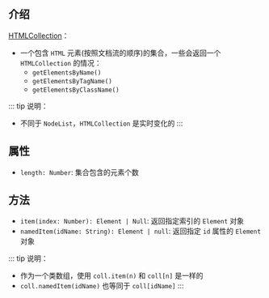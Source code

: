 ## 介绍

[HTMLCollection](https://developer.mozilla.org/zh-CN/docs/Web/API/HTMLCollection)：

+ 一个包含 `HTML` 元素(按照文档流的顺序)的集合，一些会返回一个 `HTMLCollection` 的情况：
  + `getElementsByName()`
  + `getElementsByTagName()`
  + `getElementsByClassName()`

::: tip 说明：
+ 不同于 `NodeList`，`HTMLCollection` 是实时变化的
:::


## 属性

+ `length: Number`: 集合包含的元素个数


## 方法

+ `item(index: Number): Element | Null`: 返回指定索引的 `Element` 对象
+ `namedItem(idName: String): Element | null`: 返回指定 `id` 属性的 `Element` 对象

::: tip 说明：
+ 作为一个类数组，使用 `coll.item(n)` 和 `coll[n]` 是一样的
+ `coll.namedItem(idName)` 也等同于 `coll[idName]` 
:::